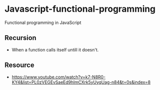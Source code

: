 # Javascript-functional-programming
Functional programming in JavaScript

## Recursion
- When a function calls itself untill it doesn't.

## Resource
- https://www.youtube.com/watch?v=k7-N8R0-KY4&list=PL0zVEGEvSaeEd9hlmCXrk5yUyqUag-n84&t=0s&index=8

